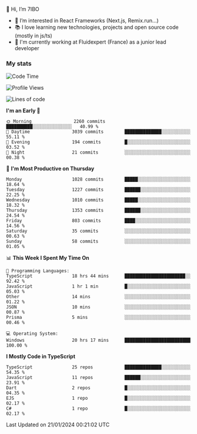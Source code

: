 👋 Hi, I’m 7IBO

- 👀 I’m interested in React Frameworks (Next.js, Remix.run...)
- 📚 I love learning new technologies, projects and open source code (mostly in js/ts)
- 💼 I'm currently working at Fluidexpert (France) as a junior lead developer

### My stats
<!--START_SECTION:waka-->
![Code Time](http://img.shields.io/badge/Code%20Time-439%20hrs%206%20mins-blue)

![Profile Views](http://img.shields.io/badge/Profile%20Views-0-blue)

![Lines of code](https://img.shields.io/badge/From%20Hello%20World%20I%27ve%20Written-6.8%20million%20lines%20of%20code-blue)

**I'm an Early 🐤** 

```text
🌞 Morning                2260 commits        ██████████░░░░░░░░░░░░░░░   40.99 % 
🌆 Daytime                3039 commits        ██████████████░░░░░░░░░░░   55.11 % 
🌃 Evening                194 commits         █░░░░░░░░░░░░░░░░░░░░░░░░   03.52 % 
🌙 Night                  21 commits          ░░░░░░░░░░░░░░░░░░░░░░░░░   00.38 % 
```
📅 **I'm Most Productive on Thursday** 

```text
Monday                   1028 commits        █████░░░░░░░░░░░░░░░░░░░░   18.64 % 
Tuesday                  1227 commits        ██████░░░░░░░░░░░░░░░░░░░   22.25 % 
Wednesday                1010 commits        █████░░░░░░░░░░░░░░░░░░░░   18.32 % 
Thursday                 1353 commits        ██████░░░░░░░░░░░░░░░░░░░   24.54 % 
Friday                   803 commits         ████░░░░░░░░░░░░░░░░░░░░░   14.56 % 
Saturday                 35 commits          ░░░░░░░░░░░░░░░░░░░░░░░░░   00.63 % 
Sunday                   58 commits          ░░░░░░░░░░░░░░░░░░░░░░░░░   01.05 % 
```


📊 **This Week I Spent My Time On** 

```text
💬 Programming Languages: 
TypeScript               18 hrs 44 mins      ███████████████████████░░   92.42 % 
JavaScript               1 hr 1 min          █░░░░░░░░░░░░░░░░░░░░░░░░   05.03 % 
Other                    14 mins             ░░░░░░░░░░░░░░░░░░░░░░░░░   01.22 % 
JSON                     10 mins             ░░░░░░░░░░░░░░░░░░░░░░░░░   00.87 % 
Prisma                   5 mins              ░░░░░░░░░░░░░░░░░░░░░░░░░   00.46 % 

💻 Operating System: 
Windows                  20 hrs 17 mins      █████████████████████████   100.00 % 
```

**I Mostly Code in TypeScript** 

```text
TypeScript               25 repos            ██████████████░░░░░░░░░░░   54.35 % 
JavaScript               11 repos            ██████░░░░░░░░░░░░░░░░░░░   23.91 % 
Dart                     2 repos             █░░░░░░░░░░░░░░░░░░░░░░░░   04.35 % 
EJS                      1 repo              █░░░░░░░░░░░░░░░░░░░░░░░░   02.17 % 
C#                       1 repo              █░░░░░░░░░░░░░░░░░░░░░░░░   02.17 % 
```




 Last Updated on 21/01/2024 00:21:02 UTC
<!--END_SECTION:waka-->
